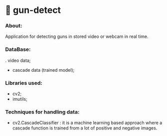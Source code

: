 # :gun: gun-detect

### About:
Application for detecting guns in stored video or webcam in real time.

### DataBase:
. video data; 
- cascade data (trained model);

### Libraries used: 
- cv2;  
- imutils;

### Techniques for handling data: 
- cv2.CascadeClassifier : it is a machine learning based approach where a cascade function is trained from a lot of positive and negative images. 
